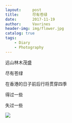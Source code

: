 ```yaml
---
layout:     post
title:      尽有苍绿
date:       2017-11-19
author:     Vavrines
header-img: img/flower.jpg
catalog: true
tags:
    - Diary
    - Photography
---
```



远山林木茂盛

尽有苍绿

在香港的日子前后行将贯穿四季

得过一些

失过一些

![](https://ws4.sinaimg.cn/large/006tKfTcgy1fnn3i0yy12j31kw1kw7wm.jpg)
